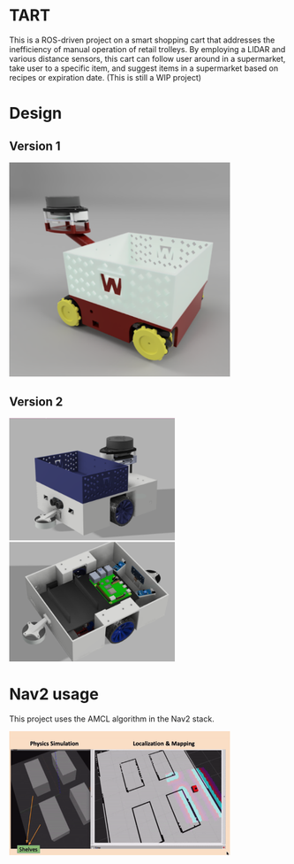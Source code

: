 # TART

This is a ROS-driven project on a smart shopping cart that addresses the inefficiency of manual operation of retail trolleys. By employing a LIDAR and various distance sensors, this cart can follow user around in a supermarket, take user to a specific item, and suggest items in a supermarket based on recipes or expiration date. (This is still a WIP project)


# Design
## Version 1

<img src="images/V1.png" alt="Alt text for the first image" width="400"/>

## Version 2

<p>
  <img src="images/V2.png" alt="Alt text for the first image" width="300"/>
  <img src="images/V2_interior.png" alt="Alt text for the second image" width="300"/> 
</p>


# Nav2 usage
 This project uses the AMCL algorithm in the Nav2 stack.
 <div>
    <img src="images/simulation.gif" alt="Alt text for the first image" width="400"/>

 </div>


